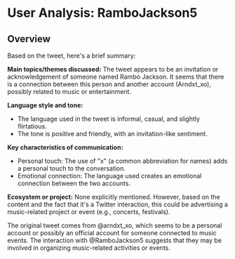 # User Analysis: RamboJackson5

## Overview

Based on the tweet, here's a brief summary:

**Main topics/themes discussed:** The tweet appears to be an invitation or acknowledgement of someone named Rambo Jackson. It seems that there is a connection between this person and another account (Arndxt_xo), possibly related to music or entertainment.

**Language style and tone:**
- The language used in the tweet is informal, casual, and slightly flirtatious.
- The tone is positive and friendly, with an invitation-like sentiment.

**Key characteristics of communication:**
- Personal touch: The use of "x" (a common abbreviation for names) adds a personal touch to the conversation.
- Emotional connection: The language used creates an emotional connection between the two accounts.

**Ecosystem or project:** None explicitly mentioned. However, based on the content and the fact that it's a Twitter interaction, this could be advertising a music-related project or event (e.g., concerts, festivals).

The original tweet comes from @arndxt_xo, which seems to be a personal account or possibly an official account for someone connected to music events. The interaction with @RamboJackson5 suggests that they may be involved in organizing music-related activities or events.